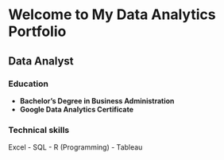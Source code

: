 # Welcome to My Data Analytics Portfolio
## Data Analyst
### Education
- **Bachelor’s Degree in Business Administration**  
- **Google Data Analytics Certificate**
### Technical skills
Excel - SQL - R (Programming) - Tableau

